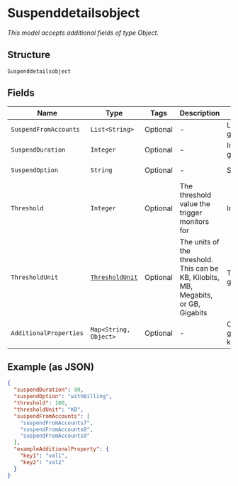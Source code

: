 
# Suspenddetailsobject

*This model accepts additional fields of type Object.*

## Structure

`Suspenddetailsobject`

## Fields

| Name | Type | Tags | Description | Getter | Setter |
|  --- | --- | --- | --- | --- | --- |
| `SuspendFromAccounts` | `List<String>` | Optional | - | List<String> getSuspendFromAccounts() | setSuspendFromAccounts(List<String> suspendFromAccounts) |
| `SuspendDuration` | `Integer` | Optional | - | Integer getSuspendDuration() | setSuspendDuration(Integer suspendDuration) |
| `SuspendOption` | `String` | Optional | - | String getSuspendOption() | setSuspendOption(String suspendOption) |
| `Threshold` | `Integer` | Optional | The threshold value the trigger monitors for | Integer getThreshold() | setThreshold(Integer threshold) |
| `ThresholdUnit` | [`ThresholdUnit`](../../doc/models/threshold-unit.md) | Optional | The units of the threshold. This can be KB, Kilobits, MB, Megabits, or GB, Gigabits | ThresholdUnit getThresholdUnit() | setThresholdUnit(ThresholdUnit thresholdUnit) |
| `AdditionalProperties` | `Map<String, Object>` | Optional | - | Object getAdditionalProperty(String key) | additionalProperty(String key, Object value) |

## Example (as JSON)

```json
{
  "suspendDuration": 90,
  "suspendOption": "withBilling",
  "threshold": 100,
  "thresholdUnit": "KB",
  "suspendFromAccounts": [
    "suspendFromAccounts7",
    "suspendFromAccounts8",
    "suspendFromAccounts9"
  ],
  "exampleAdditionalProperty": {
    "key1": "val1",
    "key2": "val2"
  }
}
```

